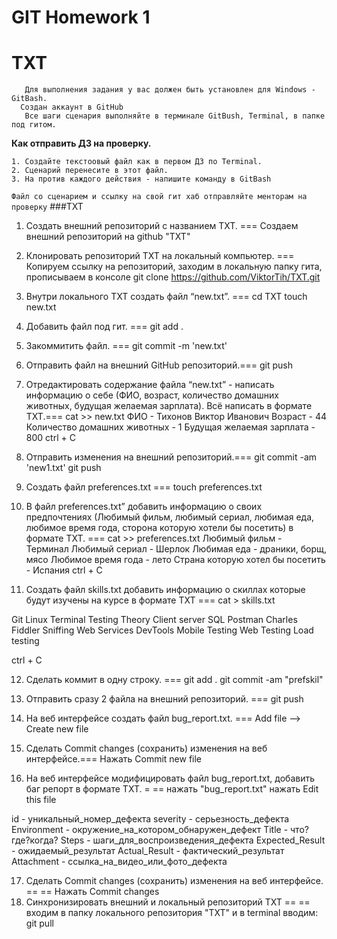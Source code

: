 # GIT Homework 1
# TXT

       Для выполнения задания у вас должен быть установлен для Windows - GitBash.
      Создан аккаунт в GitHub
       Все шаги сценария выполняйте в терминале GitBush, Terminal, в папке под гитом.

**Как отправить ДЗ на проверку.**
    
    
    1. Создайте текстоовый файл как в первом ДЗ по Terminal.
    2. Сценарий перенесите в этот файл.
    3. На против каждого действия - напишите команду в GitBash

   `Файл со сценарием и ссылку на свой гит хаб отправляйте менторам на проверку`
 ###TXT
 1. Создать внешний репозиторий c названием TXT. === Создаем внешний репозиторий на github "TXT"
 2. Клонировать репозиторий TXT на локальный компьютер.  ===  Копируем ссылку на репозиторий, заходим в локальную папку гита, прописываем в консоле
   git clone https://github.com/ViktorTih/TXT.git

 3. Внутри локального TXT создать файл “new.txt”.   ===
     cd TXT 
     touch new.txt

 4. Добавить файл под гит. ===  git add .
 5. Закоммитить файл.  === git commit -m 'new.txt'
 6. Отправить файл на внешний GitHub репозиторий.=== git push
 7. Отредактировать содержание файла “new.txt” - написать информацию о себе (ФИО, возраст, количество домашних животных, будущая желаемая зарплата). Всё написать в формате TXT.===
     cat >> new.txt
     ФИО - Тихонов Виктор Иванович
     Возраст - 44
     Количество домашних животных - 1
     Будущая желаемая зарплата - 800
    ctrl + C

 8. Отправить изменения на внешний репозиторий.===
    git commit -am 'new1.txt'
     git push

 9. Создать файл preferences.txt  ===
    touch preferences.txt

 10. В файл preferences.txt” добавить информацию о своих предпочтениях (Любимый фильм, любимый сериал, любимая еда, любимое время года, сторона которую хотели бы посетить) в формате TXT. ===
  cat >> preferences.txt
   Любимый фильм - Терминал
   Любимый сериал - Шерлок
   Любимая еда - драники, борщ, мясо
   Любимое время года - лето
   Страна которую хотел бы посетить - Испания
  ctrl + C

 11. Создать файл skills.txt добавить информацию о скиллах которые будут изучены на курсе в формате TXT ===
   cat > skills.txt
  
   Git Linux Terminal
   Testing Theory
   Client server
   SQL
   Postman
   Charles Fiddler Sniffing
   Web Services
   DevTools
   Mobile Testing
   Web Testing
   Load testing

   ctrl + C

 12. Сделать коммит в одну строку. === git add .
   git commit -am "prefskil"
 13. Отправить сразу 2 файла на внешний репозиторий. === 
   git push

 14. На веб интерфейсе создать файл bug_report.txt. === Add file --> Create new file

 15. Сделать Commit changes (сохранить) изменения на веб интерфейсе.=== Нажать Commit new file


 16. На веб интерфейсе модифицировать файл bug_report.txt, добавить баг репорт в формате TXT. =
  == 
 нажать "bug_report.txt" 
 нажать Edit this file

   id - уникальный_номер_дефекта 
   severity - серьезность_дефекта
   Environment - окружение_на_котором_обнаружен_дефект
   Title  - что?где?когда?
   Steps - шаги_для_воспроизведения_дефекта
   Expected_Result - ожидаемый_результат
   Actual_Result - фактический_результат
   Attachment - ссылка_на_видео_или_фото_дефекта

 17. Сделать Commit changes (сохранить) изменения на веб интерфейсе. ==
  == Нажать Commit changes
 18. Синхронизировать внешний и локальный репозиторий TXT ==
  == входим в папку локального репозитория "TXT" и в terminal вводим:
   git pull
